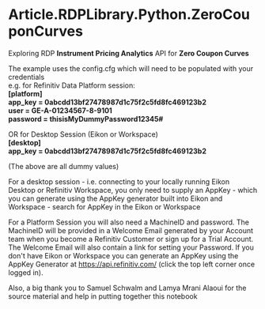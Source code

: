 # Article.RDPLibrary.Python.ZeroCouponCurves
Exploring RDP **Instrument Pricing Analytics** API for **Zero Coupon Curves**

The example uses the config.cfg which will need to be populated with your credentials   
e.g. for Refinitiv Data Platform session:  
**[platform]**  
**app_key = 0abcdd13bf27478987d1c75f2c5fd8fc469123b2**  
**user = GE-A-01234567-8-9101**  
**password = thisisMyDummyPassword12345#**  
   
OR for Desktop Session (Eikon or Workspace)   
**[desktop]**  
**app_key = 0abcdd13bf27478987d1c75f2c5fd8fc469123b2**  

(The above are all dummy values)  

For a desktop session - i.e. connecting to your locally running Eikon Desktop or Refinitiv Workspace, you only need to supply an AppKey - which you can generate using the AppKey generator built into Eikon and Workspace - search for AppKey in the Eikon or Workspace

For a Platform Session you will also need a MachineID and password.
The MachineID will be provided in a Welcome Email generated by your Account team when you become a Refinitiv Customer or sign up for a Trial Account. The Welcome Email will also contain a link for setting your Password.
If you don't have Eikon or Workspace you can generate an AppKey using the AppKey Generator at https://api.refinitiv.com/ (click the top left corner once logged in).

Also, a big thank you to Samuel Schwalm and Lamya Mrani Alaoui for the source material and help in putting together this notebook
